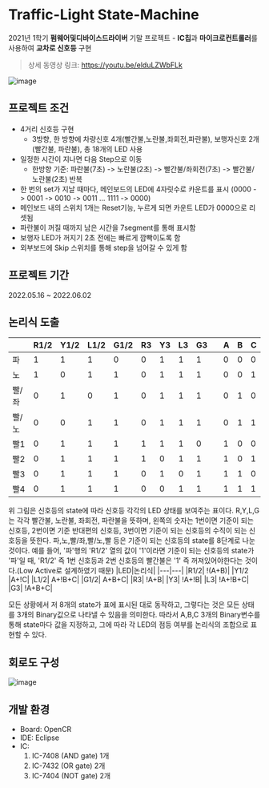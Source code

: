 # Traffic-Light State-Machine
2021년 1학기 **펌웨어및디바이스드라이버** 기말 프로젝트 - **IC칩**과 **마이크로컨트롤러**를 사용하여 **교차로 신호등** 구현

> 상세 동영상 링크: https://youtu.be/elduLZWbFLk

![image](https://github.com/Taebee00/traffic-light-project/assets/104549849/6f7f0567-ac9d-48b2-be8b-6dbf06ecc190)

## 프로젝트 조건
- 4거리 신호등 구현 
  - 3방향, 한 방향에 차량신호 4개(빨간불,노란불,좌회전,파란불), 보행자신호 2개(빨간불, 파란불), 총 18개의 LED 사용  
- 일정한 시간이 지나면 다음 Step으로 이동
  - 한방향 기준: 파란불(7초) -> 노란불(2초) -> 빨간불/좌회전(7초) -> 빨간불/노란불(2초) 반복
- 한 번의 set가 지날 때마다, 메인보드의 LED에 4자릿수로 카운트를 표시 (0000 -> 0001 -> 0010 -> 0011 ... 1111 -> 0000)
- 메인보드 내의 스위치 1개는 Reset기능, 누르게 되면 카운트 LED가 0000으로 리셋됨
- 파란불이 꺼질 때까지 남은 시간을 7segment를 통해 표시함
- 보행자 LED가 꺼지기 2초 전에는 빠르게 깜빡이도록 함
- 외부보드에 Skip 스위치를 통해 step을 넘어갈 수 있게 함
  
## 프로젝트 기간
2022.05.16 ~ 2022.06.02

## 논리식 도출
| |R1/2|Y1/2|L1/2|G1/2|R3|Y3|L3|G3| |A|B|C|
|-|----|----|----|----|--|--|--|--|-|-|-|-|
|파|	1|	1|	1|	0|	0|	1|	1|	1|		|0|	0|	0|
|노|	1|	0|	1|	1|	0|	1|	1|	1|		|0|	0|	1|
|빨/좌|	0|	1|	0|	1|	0|	1|	1|	1|	|	0|	1|	0|
|빨/노|	0|	0|	1|	1|	0|	1|	1|	1|	|	0|	1|	1|
|빨1|	0|	1|	1|	1|	1|	1|	1|	0|		|1|	0|	0|
|빨2|	0|	1|	1|	1|	1|	0|	1|	1|		|1|	0|	1|
|빨3|	0|	1|	1|	1|	0|	1|	0|	1|		|1|	1|	0|
|빨4|	0|	1|	1|	1|	0|	0|	1|	1|		|1|	1|	1|

위 그림은 신호등의 state에 따라 신호등 각각의 LED 상태를 보여주는 표이다. R,Y,L,G는 각각 빨간불, 노란불, 좌회전, 파란불을 뜻하며,
왼쪽의 숫자는 1번이면 기준이 되는 신호등, 2번이면 기준 반대편의 신호등, 3번이면 기준이 되는 신호등의 수직이 되는 신호등을 뜻한다.
파,노,빨/좌,빨/노,빨 등은 기준이 되는 신호등의 state를 8단계로 나눈 것이다. 예를 들어, '파'행의 'R1/2' 열의 값이 '1'이라면 기준이 되는
신호등의 state가 '파'일 때, 'R1/2' 즉 1번 신호등과 2번 신호등의 빨간불은 '1' 즉 꺼져있어야한다는 것이다.(Low Active로 설계하였기 때문)
|LED|논리식|
|---|---|
|R1/2|	!(A+B)|
|Y1/2	|A+!C|
|L1/2|	A+!B+C|
|G1/2|	A+B+C|
|R3|	!A+B|
|Y3|	!A+!B|
|L3|	!A+!B+C|
|G3|	!A+B+C|

모든 상황에서 저 8개의 state가 표에 표시된 대로 동작하고, 그렇다는 것은 모든 상태를 3개의 Binary값으로 나타낼 수 있음을 의미한다. 따라서
A,B,C 3개의 Binary변수를 통해 state마다 값을 지정하고, 그에 따라 각 LED의 점등 여부를 논리식의 조합으로 표현할 수 있다.

## 회로도 구성
![image](https://github.com/Taebee00/traffic-light-project/assets/104549849/55f0f155-59ac-44c7-8fbe-2a0b0b09cfb6)


## 개발 환경
- Board: OpenCR
- IDE: Eclipse
- IC: 
  1. IC-7408 (AND gate) 1개 
  2. IC-7432 (OR gate) 2개
  3. IC-7404 (NOT gate) 2개



